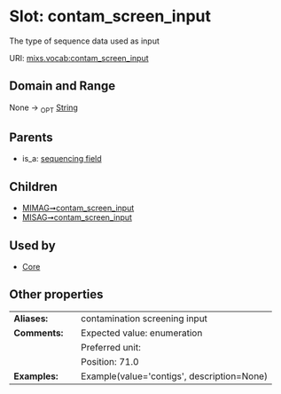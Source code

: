 
# Slot: contam_screen_input


The type of sequence data used as input

URI: [mixs.vocab:contam_screen_input](https://w3id.org/mixs/vocab/contam_screen_input)


## Domain and Range

None ->  <sub>OPT</sub> [String](types/String.md)

## Parents

 *  is_a: [sequencing field](sequencing_field.md)

## Children

 *  [MIMAG➞contam_screen_input](MIMAG_contam_screen_input.md)
 *  [MISAG➞contam_screen_input](MISAG_contam_screen_input.md)

## Used by

 * [Core](Core.md)

## Other properties

|  |  |  |
| --- | --- | --- |
| **Aliases:** | | contamination screening input |
| **Comments:** | | Expected value: enumeration |
|  | | Preferred unit:  |
|  | | Position: 71.0 |
| **Examples:** | | Example(value='contigs', description=None) |

